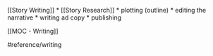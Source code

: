 [[Story Writing]]
	* [[Story Research]]
	* plotting (outline)
	* editing the narrative
	* writing ad copy
	* publishing

[[MOC - Writing]]

#reference/writing
